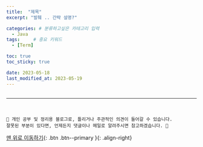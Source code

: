 ```yaml
---
title:  "제목"  
excerpt: "발췌 .. 간략 설명?"

categories: # 분류하고싶은 카테고리 입력
  - Java
tags:     # 중요 키워드
  - [Term]

toc: true
toc_sticky: true

date: 2023-05-18
last_modified_at: 2023-05-19
---
```


## 



***
<br>
    
    📢 개인 공부 및 정리용 블로그로, 틀리거나 주관적인 의견이 들어갈 수 있습니다.
    잘못된 부분이 있다면, 언제든지 댓글이나 메일로 알려주시면 참고하겠습니다. 🔔

[맨 위로 이동하기](#){: .btn .btn--primary }{: .align-right}